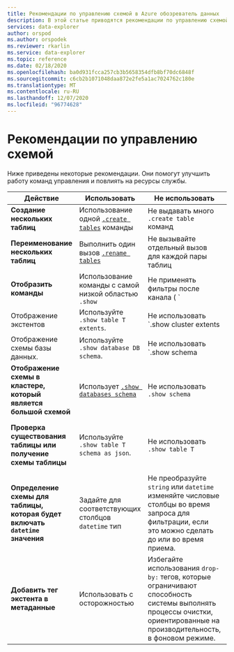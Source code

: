 ```yaml
---
title: Рекомендации по управлению схемой в Azure обозреватель данных
description: В этой статье приводятся рекомендации по управлению схемой в Azure обозреватель данных.
services: data-explorer
author: orspod
ms.author: orspodek
ms.reviewer: rkarlin
ms.service: data-explorer
ms.topic: reference
ms.date: 02/18/2020
ms.openlocfilehash: ba0d931fcca257cb3b5658354dfb8bf70dc6848f
ms.sourcegitcommit: c6cb2b1071048daa872e2fe5a1ac7024762c180e
ms.translationtype: MT
ms.contentlocale: ru-RU
ms.lasthandoff: 12/07/2020
ms.locfileid: "96774628"
---
```

# <a name="best-practices-for-schema-management"></a>Рекомендации по управлению схемой

Ниже приведены некоторые рекомендации. Они помогут улучшить работу команд управления и повлиять на ресурсы службы.

|Действие  |Использовать  |Не использовать | Примечания |
|---------|---------|---------|----
| **Создание нескольких таблиц**    |  Использование одной [`.create tables`](create-tables-command.md) команды       | Не выдавать много `.create table` команд        | |
| **Переименование нескольких таблиц**    | Выполнить один вызов [`.rename tables`](rename-table-command.md)        |  Не вызывайте отдельный вызов для каждой пары таблиц   |    |
|**Отобразить команды**   |   Использование команды с самой низкой областью `.show` |   Не применять фильтры после канала ( `|` )   </ul></li>  | Ограничьте использование максимально возможной величиной. По возможности закэширование возвращаемой информации. |
| Отображение экстентов  | Используйте `.show table T extents`.   |Не использовать `.show cluster extents | where TableName == 'T'`  |
|  Отображение схемы базы данных. |Используйте `.show database DB schema`.  |  Не использовать `.show schema | where DatabaseName == 'DB'` |
| **Отображение схемы в кластере, который является большой схемой** <br> |Использует [`.show databases schema`](../management/show-schema-database.md) |Не использовать `.show schema`| Например, используйте в кластере с более чем 100 базами данных.
| **Проверка существования таблицы или получение схемы таблицы**|Используйте `.show table T schema as json`.|Не использовать  `.show table T` |Эта команда используется только для получения фактической статистики по одной таблице.|
| **Определение схемы для таблицы, которая будет включать `datetime` значения**  |Задайте для соответствующих столбцов `datetime` тип | Не преобразуйте `string` или `datetime` изменяйте числовые столбцы во время запроса для фильтрации, если это можно сделать до или во время приема.|
| **Добавить тег экстента в метаданные** |Использовать с осторожностью |Избегайте использования `drop-by:` тегов, которые ограничивают способность системы выполнять процессы очистки, ориентированные на производительность, в фоновом режиме.|  <br> См. [Примечания по производительности](../management/extents-overview.md#extent-tagging). |
